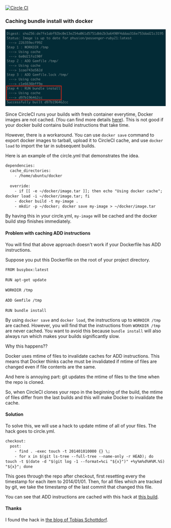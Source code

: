 [![Circle CI](https://circleci.com/gh/kimh/circleci-build-examples/tree/caching-docker.svg?style=svg)](https://circleci.com/gh/kimh/circleci-build-examples/tree/caching-docker)

### Caching bundle install with docker

![screenshot](screenshot.png)

Since CircleCI runs your builds with fresh container everytime, Docker images are not cached. (You can find more details [here](https://circleci.com/docs/docker#caching-docker-layers)). This is not good if your docker build contains build instructions that take time.

However, there is a workaround. You can use `docker save` command to export docker images to tarball, upload it to CircleCI cache, and use `docker load` to import the tar in subsequent builds. 

Here is an example of the circle.yml that demonstrates the idea.

```
dependencies:
  cache_directories:
    - /home/ubuntu/docker

  override:
    - if [[ -e ~/docker/image.tar ]]; then echo "Using docker cache"; docker load -i ~/docker/image.tar; fi
    - docker build -t my-image .
    - mkdir -p ~/docker; docker save my-image > ~/docker/image.tar
```

By having this in your circle.yml, `my-image` will be cached and the docker build step finishes immediately.

#### Problem with caching ADD instructions
You will find that above approach doesn't work if your Dockerfile has ADD instructions.


Suppose you put this Dockerfile on the root of your project directory.

```
FROM busybox:latest

RUN apt-get update

WORKDIR /tmp

ADD Gemfile /tmp

RUN bundle install
```

By using `docker save` and `docker load`, the instructions up to `WORKDIR /tmp` are cached. However, you will find that the instructions from `WORKDIR /tmp` are never cached.
You want to avoid this because `bundle install` will also always run which makes your builds significantly slow. 

Why this happens??

Docker uses mtime of files to invalidate caches for ADD instructions. This means that Docker thinks cache must be invalidated if mtime of files are changed even if file contents are the same.

And here is annoying part: git updates the mtime of files to the time when the repo is cloned.

So, when CircleCI clones your repo in the beginning of the build, the mtime of files differ from the last builds and this will make Docker to invalidate the cache.

#### Solution
To solve this, we will use a hack to update mtime of all of your files. The hack goes to circle.yml.

```
checkout:
  post:
    - find . -exec touch -t 201401010000 {} \;
    - for x in $(git ls-tree --full-tree --name-only -r HEAD); do touch -t $(date -d "$(git log -1 --format=%ci "${x}")" +%y%m%d%H%M.%S) "${x}"; done
```

This goes through the repo after checkout, first resetting every the timestamp for each item to 2014/01/01.
Then, for all files which are tracked by git, we take the timestamp of the last commit that changed this file.

You can see that ADD instructions are cached with this hack at [this build](https://circleci.com/gh/kimh/circleci-build-examples/60).

#### Thanks
I found the hack in [the blog of Tobias Schottdorf](http://tschottdorf.github.io/cockroach-docker-circleci-continuous-integration/).
	


